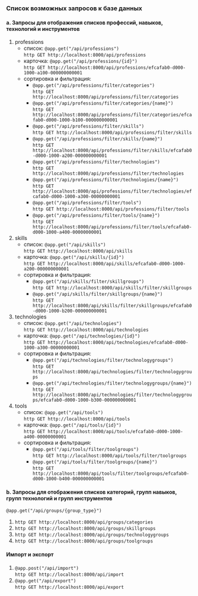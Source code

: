### Список возможных запросов к базе данных

#### a. Запросы для отображения списков профессий, навыков, технологий и инструментов

1) professions
    - список: `@app.get("/api/professions")` </br>
`http GET http://localhost:8000/api/professions`
    - карточка: `@app.get("/api/professions/{id}")` </br>
`http GET http://localhost:8000/api/professions/efcafab0-d000-1000-a100-000000000001`
    - сортировка и фильтрация:
        * `@app.get("/api/professions/filter/categories")` </br>
`http GET http://localhost:8000/api/professions/filter/categories`
        * `@app.get("/api/professions/filter/categories/{name}")` </br>
`http GET http://localhost:8000/api/professions/filter/categories/efcafab0-d000-1000-b100-000000000001`
        * `@app.get("/api/professions/filter/skills")` </br>
`http GET http://localhost:8000/api/professions/filter/skills`
        * `@app.get("/api/professions/filter/skills/{name}")` </br>
`http GET http://localhost:8000/api/professions/filter/skills/efcafab0-d000-1000-a200-000000000001`
        * `@app.get("/api/professions/filter/technologies")` </br>
`http GET http://localhost:8000/api/professions/filter/technologies`
        * `@app.get("/api/professions/filter/technologies/{name}")` </br>
`http GET http://localhost:8000/api/professions/filter/technologies/efcafab0-d000-1000-a300-00000000001`
        * `@app.get("/api/professions/filter/tools")` </br>
`http GET http://localhost:8000/api/professions/filter/tools`
        * `@app.get("/api/professions/filter/tools/{name}")` </br>
`http GET http://localhost:8000/api/professions/filter/tools/efcafab0-d000-1000-a400-00000000001`
2) skills
    - список: `@app.get("/api/skills")` </br>
`http GET http://localhost:8000/api/skills`
    - карточка: `@app.get("/api/skills/{id}")` </br>
`http GET http://localhost:8000/api/skills/efcafab0-d000-1000-a200-000000000001`
    - сортировка и фильтрация:
        * `@app.get("/api/skills/filter/skillgroups")` </br>
`http GET http://localhost:8000/api/skills/filter/skillgroups`
        * `@app.get("/api/skills/filter/skillgroups/{name}")` </br>
`http GET http://localhost:8000/api/skills/filter/skillgroups/efcafab0-d000-1000-b200-000000000001`
3) technologies
    - список: `@app.get("/api/technologies")` </br>
`http GET http://localhost:8000/api/technologies`
    - карточка: `@app.get("/api/technologies/{id}")` </br>
`http GET http://localhost:8000/api/technologies/efcafab0-d000-1000-a300-00000000001`
    - сортировка и фильтрация:
        * `@app.get("/api/technologies/filter/technologygroups")` </br>
`http GET http://localhost:8000/api/technologies/filter/technologygroups`
        * `@app.get("/api/technologies/filter/technologygroups/{name}")` </br>
`http GET http://localhost:8000/api/technologies/filter/technologygroups/efcafab0-d000-1000-b300-000000000001`
4) tools
    - список: `@app.get("/api/tools")` </br>
`http GET http://localhost:8000/api/tools`
    - карточка: `@app.get("/api/tools/{id}")` </br>
`http GET http://localhost:8000/api/tools/efcafab0-d000-1000-a400-00000000001`
    - сортировка и фильтрация:
        * `@app.get("/api/tools/filter/toolgroups")` </br>
`http GET http://localhost:8000/api/tools/filter/toolgroups`
        * `@app.get("/api/tools/filter/toolgroups/{name}")` </br>
`http GET http://localhost:8000/api/tools/filter/toolgroups/efcafab0-d000-1000-b400-000000000001`

#### b. Запросы для отображения списков категорий, групп навыков, групп технологий и групп инструментов

`@app.get("/api/groups/{group_type}")`
1) `http GET http://localhost:8000/api/groups/categories`
2) `http GET http://localhost:8000/api/groups/skillgroups`
3) `http GET http://localhost:8000/api/groups/technologygroups`
4) `http GET http://localhost:8000/api/groups/toolgroups`

#### Импорт и экспорт

1) `@app.post("/api/import")` </br>
`http GET http://localhost:8000/api/import`
2) `@app.get("/api/export")` </br>
`http GET http://localhost:8000/api/export`
